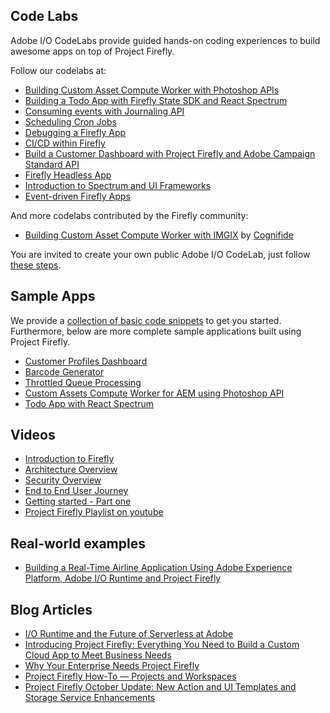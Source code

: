 ## Code Labs

Adobe I/O CodeLabs provide guided hands-on coding experiences to build awesome apps on top of Project Firefly.

Follow our codelabs at:
* [Building Custom Asset Compute Worker with Photoshop APIs](https://adobeio-codelabs-assets-compute-photoshop-adobedocs.hlx.page/)
* [Building a Todo App with Firefly State SDK and React Spectrum](https://adobeio-codelabs-react-spectrum-crud-adobedocs.hlx.page/)
* [Consuming events with Journaling API](https://adobeio-codelabs-journaling-events-adobedocs.hlx.page/)
* [Scheduling Cron Jobs](https://adobeio-codelabs-alarms-adobedocs.project-helix.page/)
* [Debugging a Firefly App](https://adobeio-codelabs-debugging-adobedocs.project-helix.page/)
* [CI/CD within Firefly](https://adobeio-codelabs-ci-cd-adobedocs.project-helix.page/)
* [Build a Customer Dashboard with Project Firefly and Adobe Campaign Standard API](https://adobeio-codelabs-campaign-standard-adobedocs.project-helix.page/)
* [Firefly Headless App](https://adobeio-codelabs-barcode-adobedocs.project-helix.page/)
* [Introduction to Spectrum and UI Frameworks](https://adobeio-codelabs-spectrum-intro-adobedocs.project-helix.page/)
* [Event-driven Firefly Apps](https://adobeio-codelabs-custom-events-adobedocs.project-helix.page/)

And more codelabs contributed by the Firefly community:
* [Building Custom Asset Compute Worker with IMGIX](https://adobeio-asset-compute-labs-cognifide.project-helix.page/) by [Cognifide](https://www.cognifide.com)

You are invited to create your own public Adobe I/O CodeLab, just follow [these steps](https://adobeio-codelabs-howto-adobedocs.project-helix.page/).

## Sample Apps

We provide a [collection of basic code snippets](https://github.com/AdobeDocs/adobeio-samples-firefly-basics) to get you started. Furthermore, below are more complete sample applications built using Project Firefly.

* [Customer Profiles Dashboard](https://github.com/AdobeDocs/adobeio-samples-customers-dashboard)
* [Barcode Generator](https://github.com/AdobeDocs/adobeio-samples-barcode-generator)
* [Throttled Queue Processing](https://github.com/AdobeDocs/adobeio-samples-throttled-processing)
* [Custom Assets Compute Worker for AEM using Photoshop API](https://github.com/AdobeDocs/adobeio-samples-assets-compute-photoshop)
* [Todo App with React Spectrum](https://github.com/AdobeDocs/adobeio-samples-todoapp)

## Videos

* [Introduction to Firefly](https://youtu.be/mkgpeWbHrjA)
* [Architecture Overview](https://youtu.be/LbAVytUm94g)
* [Security Overview](https://youtu.be/CHPDtDejy6Q)
* [End to End User Journey](https://youtu.be/N_0MxSIoKDM)
* [Getting started - Part one](https://youtu.be/AwL0QRxH9JQ)
* [Project Firefly Playlist on youtube](https://www.youtube.com/playlist?list=PLcVEYUqU7VRfDij-Jbjyw8S8EzW073F_o)

## Real-world examples

* [Building a Real-Time Airline Application Using Adobe Experience Platform, Adobe I/O Runtime and Project Firefly](https://www.netcentric.biz/insights/2020/06/building-an-aep-demo-with-firefly.html?utm_source=linkedin&utm_medium=social_nonpaid&utm_campaign=20_insights&utm_content=link_post&es_id=8e9abf83f6)


## Blog Articles

* [I/O Runtime and the Future of Serverless at Adobe](https://medium.com/adobetech/i-o-runtime-and-the-future-of-serverless-at-adobe-2c647b43d3a7)
* [Introducing Project Firefly: Everything You Need to Build a Custom Cloud App to Meet Business Needs](https://medium.com/adobetech/project-firefly-build-custom-cloud-native-adobe-apps-54d157adb473)
* [Why Your Enterprise Needs Project Firefly](https://medium.com/adobetech/why-your-enterprise-needs-project-firefly-9c2f2469a5f2)
* [Project Firefly How-To — Projects and Workspaces](https://medium.com/adobetech/project-firefly-how-to-projects-and-workspaces-9738d31338e7)
* [Project Firefly October Update: New Action and UI Templates and Storage Service Enhancements](https://medium.com/adobetech/project-firefly-update-october-2020-action-ui-templates-presigned-urls-ttl-settings-7394fa019d25)


